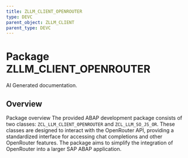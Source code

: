 ```yaml
---
title: ZLLM_CLIENT_OPENROUTER
type: DEVC
parent_object: ZLLM_CLIENT
parent_type: DEVC
---
```


# Package ZLLM_CLIENT_OPENROUTER

AI Generated documentation.

## Overview

Package overview
The provided ABAP development package consists of two classes: `ZCL_LLM_CLIENT_OPENROUTER` and `ZCL_LLM_SO_JS_OR`. These classes are designed to interact with the OpenRouter API, providing a standardized interface for accessing chat completions and other OpenRouter features. The package aims to simplify the integration of OpenRouter into a larger SAP ABAP application.
